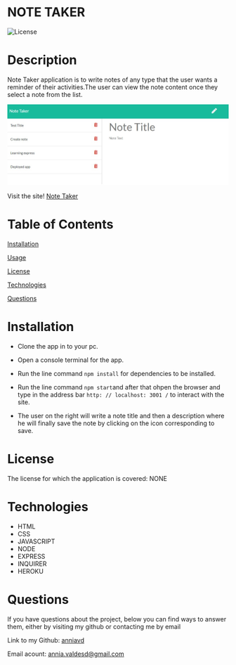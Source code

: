 # NOTE TAKER


![License](https://img.shields.io/badge/License-NONE-grenn.svg)
  

# Description

Note Taker application is to write notes of any type that the user wants a reminder of their activities.The user can view the note content once they select a note from the list.
  

  ![Homepage](/images/home-page.jpg)

 Visit the site! [Note Taker](https://powerful-peak-58251.herokuapp.com/)
 
 # Table of Contents

[Installation](#Installation)

[Usage](#Usage)

[License](#License)

[Technologies](#Technologies)

[Questions](#Questions)

# Installation
 - Clone the app in to your pc.
- Open a console terminal for the app.
- Run the line command `npm install` for dependencies to be installed.
- Run the line command `npm start`and after that ohpen the browser and type in the address bar `http: // localhost: 3001 /` to interact with the site.

 - The user on the right will write a note title and then a description where he will finally save the note by clicking on the icon corresponding to save.


# License
The license for which the application is covered:
NONE 

# Technologies 
 - HTML
- CSS
- JAVASCRIPT
- NODE
- EXPRESS
- INQUIRER
- HEROKU


# Questions

  If you have questions about the project, below you can find ways to answer them, either by visiting my github or contacting me by email
  
  Link to my Github: [anniavd](https://github.com/anniavd)

  
  Email acount: [annia.valdesd@gmail.com](mailto:annia.valdesd@gmail.com)
    
